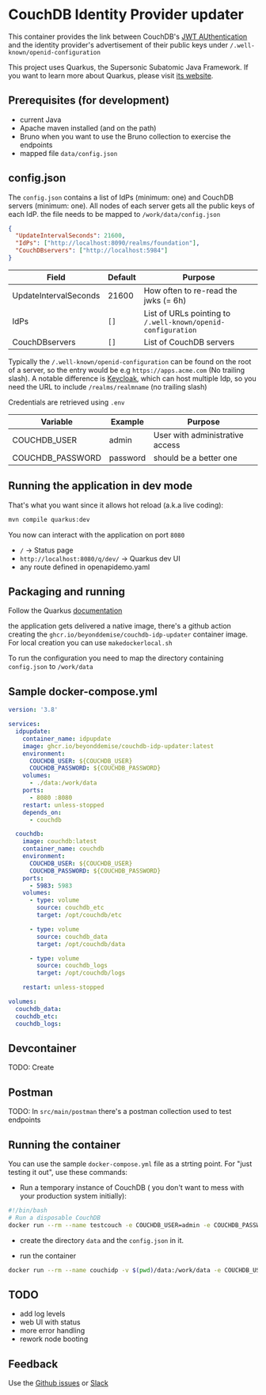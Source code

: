# CouchDB Identity Provider updater

This container provides the link between CouchDB's [JWT AUthentication](https://docs.couchdb.org/en/stable/api/server/authn.html#jwt-authentication) and the identity provider's advertisement of their public keys under `/.well-known/openid-configuration`

This project uses Quarkus, the Supersonic Subatomic Java Framework. If you want to learn more about Quarkus, please visit [its website](https://quarkus.io/).

## Prerequisites (for development)

- current Java
- Apache maven installed (and on the path)
- Bruno when you want to use the Bruno collection to exercise the endpoints
- mapped file `data/config.json`

## config.json

The `config.json` contains a list of IdPs (minimum: one) and CouchDB servers (minimum: one).
All nodes of each server gets all the public keys of each IdP. the file needs to be mapped
to `/work/data/config.json`

```json
{
  "UpdateIntervalSeconds": 21600,
  "IdPs": ["http://localhost:8090/realms/foundation"],
  "CouchDBservers": ["http://localhost:5984"]
}
```

| Field                 | Default | Purpose                                                      |
| --------------------- | ------- | ------------------------------------------------------------ |
| UpdateIntervalSeconds | 21600   | How often to re-read the jwks (= 6h)                         |
| IdPs                  | `[]`    | List of URLs pointing to `/.well-known/openid-configuration` |
| CouchDBservers        | `[]`    | List of CouchDB servers                                      |

Typically the `/.well-known/openid-configuration` can be found on the root of a server, so the entry
would be e.g `https://apps.acme.com` (No trailing slash). A notable difference is [Keycloak](https://www.keycloak.org/),
which can host multiple Idp, so you need the URL to include `/realms/realmname` (no trailing slash)

Credentials are retrieved using `.env`

| Variable         | Example  | Purpose                         |
| ---------------- | -------- | ------------------------------- |
| COUCHDB_USER     | admin    | User with administrative access |
| COUCHDB_PASSWORD | password | should be a better one          |

## Running the application in dev mode

That's what you want since it allows hot reload (a.k.a live coding):

```bash
mvn compile quarkus:dev
```

You now can interact with the application on port `8080`

- `/` -> Status page
- `http://localhost:8080/q/dev/` -> Quarkus dev UI
- any route defined in openapidemo.yaml

## Packaging and running

Follow the Quarkus [documentation](https://quarkus.io/)

the application gets delivered a native image, there's a github action creating
the `ghcr.io/beyonddemise/couchdb-idp-updater` container image.
For local creation you can use `makedockerlocal.sh`

To run the configuration you need to map the directory containing `config.json` to `/work/data`

## Sample docker-compose.yml

```yml
version: '3.8'

services:
  idpupdate:
    container_name: idpupdate
    image: ghcr.io/beyonddemise/couchdb-idp-updater:latest
    environment:
      COUCHDB_USER: ${COUCHDB_USER}
      COUCHDB_PASSWORD: ${COUCHDB_PASSWORD}
    volumes:
      - ./data:/work/data
    ports:
      - 8080 :8080
    restart: unless-stopped
    depends_on:
      - couchdb

  couchdb:
    image: couchdb:latest
    container_name: couchdb
    environment:
      COUCHDB_USER: ${COUCHDB_USER}
      COUCHDB_PASSWORD: ${COUCHDB_PASSWORD}
    ports:
      - 5983: 5983
    volumes:
      - type: volume
        source: couchdb_etc
        target: /opt/couchdb/etc

      - type: volume
        source: couchdb_data
        target: /opt/couchdb/data

      - type: volume
        source: couchdb_logs
        target: /opt/couchdb/logs

    restart: unless-stopped

volumes:
  couchdb_data:
  couchdb_etc:
  couchdb_logs:
```

## Devcontainer

TODO: Create

## Postman

TODO: In `src/main/postman` there's a postman collection used to test endpoints

## Running the container

You can use the sample `docker-compose.yml` file as a strting point. For "just testing it out", use these commands:

- Run a temporary instance of CouchDB ( you don't want to mess with your production system initially):

```bash
#!/bin/bash
# Run a disposable CouchDB
docker run --rm --name testcouch -e COUCHDB_USER=admin -e COUCHDB_PASSWORD=password -p 5984:5984 apache/couchdb:latest
```

- create the directory `data` and the `config.json` in it.

- run the container

```bash
docker run --rm --name couchidp -v $(pwd)/data:/work/data -e COUCHDB_USER=admin -e COUCHDB_PASSWORD=password -p 8080:8080 ghcr.io/beyonddemise/couchdb-idp-updater:latest
```

## TODO

- add log levels
- web UI with status
- more error handling
- rework node booting

## Feedback

Use the [Github issues](https://github.com/beyonddemise/couchdb-idp-updater/issues) or [Slack](https://couchdb.slack.com/)
